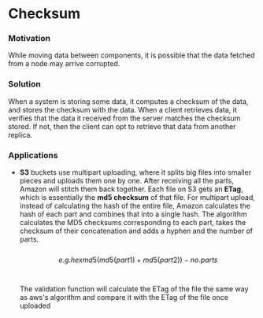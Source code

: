 # Checksum

### Motivation

While moving data between components, it is possible that the data fetched from a node may arrive corrupted.

### Solution

When a system is storing some data, it computes a checksum of the data, and stores the checksum with the data. When a client retrieves data, it verifies that the data it received from the server matches the checksum stored. If not, then the client can opt to retrieve that data from another replica.

### Applications

* **S3** buckets use multipart uploading, where it splits big files into smaller pieces and uploads them one by one. After receiving all the parts, Amazon will stitch them back together. Each file on S3 gets an **ETag**, which is essentially the **md5 checksum** of that file. For multipart upload, instead of calculating the hash of the entire file, Amazon calculates the hash of each part and combines that into a single hash. The algorithm calculates the MD5 checksums corresponding to each part, takes the checksum of their concatenation and adds a hyphen and the number of parts.\
  \
  $$e.g. hexmd5( md5( part1 ) + md5( part2 ) )-{  no.parts }$$\
  \
  The validation function will calculate the ETag of the file the same way as aws's algorithm and compare it with the ETag of the file once uploaded

